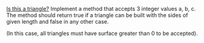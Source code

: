 [Is this a triangle?](https://www.codewars.com/kata/56606694ec01347ce800001b)
Implement a method that accepts 3 integer values a, b, c. The method should return true if a triangle can be built with the sides of given length and false in any other case.

(In this case, all triangles must have surface greater than 0 to be accepted).